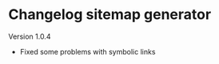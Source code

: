 Changelog sitemap generator
===========================

Version 1.0.4
- Fixed some problems with symbolic links
